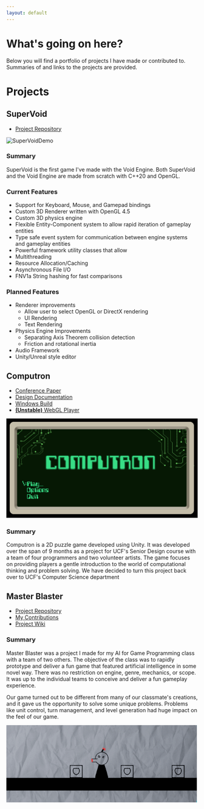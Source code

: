 ```yaml
---
layout: default
---
```

# What's going on here?
Below you will find a portfolio of projects I have made or contributed to. Summaries of and links to the projects are provided. 

# Projects

## SuperVoid
*   [Project Repository](https://github.com/MrLever/SuperVoid)

![SuperVoidDemo](./assets/SuperVoidDemo.gif)

### Summary
SuperVoid is the first game I've made with the Void Engine. Both SuperVoid and the Void Engine are made from scratch with C++20 and OpenGL.

### Current Features
-   Support for Keyboard, Mouse, and Gamepad bindings
-   Custom 3D Renderer written with OpenGL 4.5
-   Custom 3D physics engine
-   Flexible Entity-Component system to allow rapid iteration of gameplay entities
-   Type safe event system for communication between engine systems and gameplay entities
-   Powerful framework utility classes that allow
  - Multithreading
  - Resource Allocation/Caching
  - Asynchronous File I/O
  - FNV1a String hashing for fast comparisons

### Planned Features
- Renderer improvements
  - Allow user to select OpenGL or DirectX rendering
  - UI Rendering
  - Text Rendering
- Physics Engine Improvements
  - Separating Axis Theorem collision detection
  - Friction and rotational inertia
- Audio Framework
- Unity/Unreal style editor

## Computron
*   [Conference Paper](./assets/Computron/Computron_conference_paper.pdf)
*   [Design Documentation](./assets/Computron/ComputronDesignDocument.pdf)
*   [Windows Build](https://drive.google.com/open?id=1Zd70CsJta8AJ_XGvRc81Er-DYy5SdbWq)
*   [**(Unstable)** WebGL Player](https://cop4934-fall19-group32.github.io/)

![ComputronTitle](./assets/Computron/TitleScreen.png)

### Summary
Computron is a 2D puzzle game developed using Unity. It was developed over the span of 9 months as a project for UCF's Senior Design course with a team of four programmers and two volunteer artists. The game focuses on providing players a gentle introduction to the world of computational thinking and problem solving. We have decided to turn this project back over to UCF's Computer Science department 


## Master Blaster 
*   [Project Repository](https://github.com/Team-11-Games/MasterBlaster)
*   [My Contributions](./assets/NicolasLaCognataMasterBlasterContributions.pdf)
*   [Project Wiki](https://github.com/Team-11-Games/MasterBlaster/wiki)

### Summary
Master Blaster was a project I made for my AI for Game Programming class with a team of two others. The objective of the class was to rapidly prototype and deliver a fun game that featured artificial intelligence in some novel way. There was no restriction on engine, genre, mechanics, or scope. It was up to the individual teams to conceive and deliver a fun gameplay experience. 

Our game turned out to be different from many of our classmate's creations, and it gave us the opportunity to solve some unique problems. Problems like unit control, turn management, and level generation had huge impact on the feel of our game. 

![MasterBlaster](./assets/MrBoom.gif)